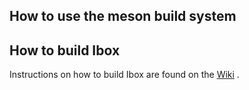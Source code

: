 ## **How to use the meson build system**

## **How to build Ibox**
Instructions on how to  build Ibox are found on the [Wiki](https://github.com/beyondsociety/ibox/wiki) .
